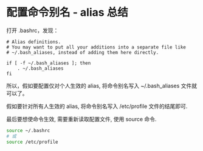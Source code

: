 # 配置命令别名 - alias 总结

打开 .bashrc，发现：  

```
# Alias definitions.
# You may want to put all your additions into a separate file like
# ~/.bash_aliases, instead of adding them here directly.

if [ -f ~/.bash_aliases ]; then
    . ~/.bash_aliases
fi
```

所以，假如要配置仅对个人生效的 alias, 将命令别名写入 ~/.bash_aliases 文件就可以了。  

假如要针对所有人生效的 alias, 将命令别名写入 /etc/profile 文件的结尾即可.  

最后要想使命令生效, 需要重新读取配置文件, 使用 source 命令.  

```bash
source ~/.bashrc
# 或 
source /etc/profile
```
